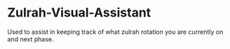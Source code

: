 # Zulrah-Visual-Assistant
Used to assist in keeping track of what zulrah rotation you are currently on and next phase.
